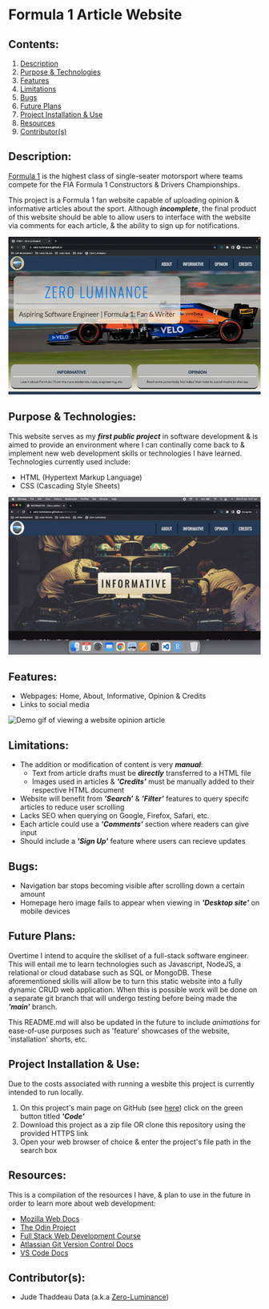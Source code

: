 # Formula 1 Article Website

## Contents:
1) [Description](#description)
2) [Purpose & Technologies](#purpose--technologies)
3) [Features](#features)
4) [Limitations](#limitations)
5) [Bugs](#bugs)
6) [Future Plans](#future-plans)
7) [Project Installation & Use](#project-installation--use)
8) [Resources](#resources)
9) [Contributor(s)](#contributors)

## Description:
[Formula 1](https://en.wikipedia.org/wiki/Formula_One) is the highest class of single-seater motorsport where teams compete for the FIA Formula 1 Constructors & Drivers Championships. 

This project is a Formula 1 fan website capable of uploading opinion & informative articles about the sport. Although ***incomplete***, the final product of this website should be able to allow users to interface with the website via comments for each article, & the ability to sign up for notifications.

![Demo gif of website home page](assets/readme-media/home-page-showcase.gif)

## Purpose & Technologies:
This website serves as my ***first public project*** in software development & is aimed to provide an environment where I can continally come back to & implement new web development skills or technologies I have learned. Technologies currently used include:
- HTML (Hypertext Markup Language)
- CSS (Cascading Style Sheets)

![Demo gif of implementing CSS responsive design](assets/readme-media/responsive-design.gif)

## Features:
- Webpages: Home, About, Informative, Opinion & Credits
- Links to social media

![Demo gif of viewing a website opinion article](assets/readme-media/article-showcase.gif)

## Limitations:
- The addition or modification of content is very ***manual***:
    - Text from article drafts must be ***directly*** transferred to a HTML file
    - Images used in articles & ***'Credits'*** must be manually added to their respective HTML document
- Website will benefit from ***'Search'*** & ***'Filter'*** features to query specifc articles to reduce user scrolling
- Lacks SEO when querying on Google, Firefox, Safari, etc.
- Each article could use a ***'Comments'*** section where readers can give input
- Should include a ***'Sign Up'*** feature where users can recieve updates

## Bugs:
- Navigation bar stops becoming visible after scrolling down a certain amount
- Homepage hero image fails to appear when viewing in ***'Desktop site'*** on mobile devices

## Future Plans:
Overtime I intend to acquire the skillset of a full-stack software engineer. This will entail me to learn technologies such as Javascript, NodeJS, a relational or cloud database such as SQL or MongoDB. These aforementioned skills will allow be to turn this static website into a fully dynamic CRUD web application. When this is possible work will be done on a separate git branch that will undergo testing before being made the ***'main'*** branch.

This README.md will also be updated in the future to include _animations_ for ease-of-use purposes such as 'feature' showcases of the website, 'installation' shorts, etc.

## Project Installation & Use:
Due to the costs associated with running a wesbite this project is currently intended to run locally.
1) On this project's main page on GitHub (see [here](https://github.com/Zero-Luminance/Zero-Luminance.github.io/tree/main)) click on the green button titled ***'Code'***
2) Download this project as a zip file OR clone this repository using the provided HTTPS link
3) Open your web browser of choice & enter the project's file path in the search box

## Resources:
This is a compilation of the resources I have, & plan to use in the future in order to learn more about web development:
- [Mozilla Web Docs](https://developer.mozilla.org/en-US/docs/Learn)
- [The Odin Project](https://www.theodinproject.com/)
- [Full Stack Web Development Course](https://fullstackopen.com/en/)
- [Atlassian Git Version Control Docs](https://www.atlassian.com/git)
- [VS Code Docs](https://code.visualstudio.com/docs)

## Contributor(s):
- Jude Thaddeau Data (a.k.a [Zero-Luminance](https://github.com/Zero-Luminance))
